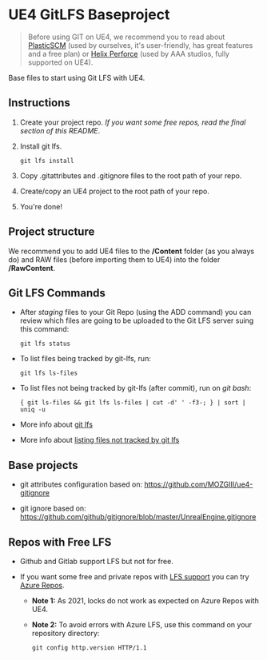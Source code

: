 # UE4 GitLFS Baseproject

> Before using GIT on UE4, we recommend you to read about [PlasticSCM](https://www.plasticscm.com/) (used by ourselves, it's user-friendly, has great features and a free plan) or [Helix Perforce](https://www.perforce.com/products/helix-core) (used by AAA studios, fully supported on UE4).

Base files to start using Git LFS with UE4.

## Instructions

1. Create your project repo. *If you want some free repos, read the final section of this README*.

2. Install git lfs.

   ```
   git lfs install
   ```

3. Copy .gitattributes and .gitignore files to the root path of your repo.

4. Create/copy an UE4 project to the root path of your repo.

5. You're done!

## Project structure

We recommend you to add UE4 files to the **/Content** folder (as you always do) and RAW files (before importing them to UE4) into the folder **/RawContent**.

## Git LFS Commands

* After *staging* files to your Git Repo (using the ADD command) you can review which files are going to be uploaded to the Git LFS server suing this command:

  ```
  git lfs status
  ```

* To list files being tracked by git-lfs, run: 

  ```
  git lfs ls-files
  ```
  
* To list files not being tracked by git-lfs (after commit), run on *git bash*:

  ```
  { git ls-files && git lfs ls-files | cut -d' ' -f3-; } | sort | uniq -u
  ```

* More info about [git lfs](https://github.com/git-lfs/git-lfs/wiki/Tutorial)

* More info about [listing files not tracked by git lfs](https://stackoverflow.com/questions/42963854/list-files-not-tracked-by-git-lfs)

## Base projects

* git attributes configuration based on: https://github.com/MOZGIII/ue4-gitignore

* git ignore based on: https://github.com/github/gitignore/blob/master/UnrealEngine.gitignore

## Repos with Free LFS

* Github and Gitlab support LFS but not for free.

* If you want some free and private repos with [LFS support](https://docs.microsoft.com/en-us/azure/devops/repos/git/manage-large-files?view=azure-devops) you can try [Azure Repos](https://azure.microsoft.com/en-us/services/devops/repos/). 

  * **Note 1:** As 2021, locks do not work as expected on Azure Repos with UE4.
  
  * **Note 2:** To avoid errors with Azure LFS, use this command on your repository directory: 
    ```
    git config http.version HTTP/1.1
    ```` 
